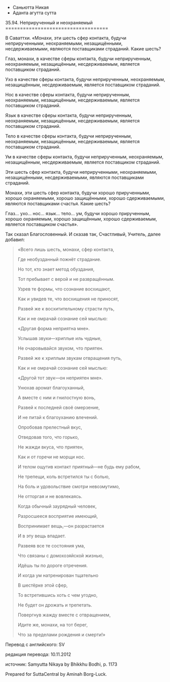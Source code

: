 









* Саньютта Никая
* Аданта агутта сутта


35\.94\. Неприрученный и неохраняемый
\=\=\=\=\=\=\=\=\=\=\=\=\=\=\=\=\=\=\=\=\=\=\=\=\=\=\=\=\=\=\=\=\=\=\=



В Саваттхи\. «Монахи, эти шесть сфер контакта, будучи неприрученными, неохраняемыми, незащищёнными, несдерживаемыми, являются поставщиками страданий\. Какие шесть?


Глаз, монахи, в качестве сферы контакта, будучи неприрученным, неохраняемым, незащищённым, несдерживаемым, является поставщиком страданий\.


Ухо в качестве сферы контакта, будучи неприрученным, неохраняемым, незащищённым, несдерживаемым, является поставщиком страданий\.


Нос в качестве сферы контакта, будучи неприрученным, неохраняемым, незащищённым, несдерживаемым, является поставщиком страданий\.


Язык в качестве сферы контакта, будучи неприрученным, неохраняемым, незащищённым, несдерживаемым, является поставщиком страданий\.


Тело в качестве сферы контакта, будучи неприрученным, неохраняемым, незащищённым, несдерживаемым, является поставщиком страданий\.


Ум в качестве сферы контакта, будучи неприрученным, неохраняемым, незащищённым, несдерживаемым, является поставщиком страданий\.


Эти шесть сфер контакта, будучи неприрученными, неохраняемыми, незащищёнными, несдерживаемыми, являются поставщиками страданий\.


Монахи, эти шесть сфер контакта, будучи хорошо прирученными, хорошо охраняемыми, хорошо защищёнными, хорошо сдерживаемыми, являются поставщиками счастья\. Какие шесть?


Глаз… ухо… нос… язык… тело… ум, будучи хорошо прирученным, хорошо охраняемым, хорошо защищённым, хорошо сдерживаемым, является поставщиком счастья»\.


Так сказал Благословенный\. И сказав так, Счастливый, Учитель, далее добавил:



> «Всего лишь шесть, монахи, сфер контакта,  
> 
> Где необузданный пожнёт страдание\.  
> 
> Но тот, кто знает метод обуздания,  
> 
> Тот пребывает с верой и не развращённым\.  
> 
>   
> 
> Узрев те формы, что сознание восхищают,  
> 
> Как и увидев те, что восхищения не приносят,  
> 
> Развей же к восхитительному страсти путь,  
> 
> Как и не омрачай сознание сей мыслью:  
> 
> «Другая форма неприятна мне»\.  
> 
>   
> 
> Услышав звуки—хриплые иль чудные,  
> 
> Не очаровывайся звуком, что приятен\.  
> 
> Развей же к хриплым звукам отвращения путь,  
> 
> Как и не омрачай сознание сей мыслью:  
> 
> «Другой тот звук—он неприятен мне»\.  
> 
>   
> 
> Унюхав аромат благоуханный,  
> 
> А вместе с ним и гнилостную вонь,  
> 
> Развей к последней своё омерзение,  
> 
> И не питай к благоуханию влечений\.  
> 
>   
> 
> Опробовав прелестный вкус,  
> 
> Отведовав того, что горько,  
> 
> Не жажди вкуса, что приятен,  
> 
> Как и от горечи не морщи нос\.  
> 
>   
> 
> И телом ощутив контакт приятный—не будь ему рабом,  
> 
> Не трепещи, коль встретился ты с болью,  
> 
> На боль и удовольствие смотри невозмутимо,  
> 
> Не отторгая и не вовлекаясь\.  
> 
>   
> 
> Когда обычный заурядный человек,  
> 
> Разросшееся восприятие имеющий,  
> 
> Воспринимает вещь,—он разрастается  
> 
> И в эту вещь впадает\.  
> 
> Развеяв все те состояния ума,  
> 
> Что связаны с домохозяйской жизнью,  
> 
> Идёшь ты по дороге отречения\.  
> 
>   
> 
> И когда ум натренирован тщательно  
> 
> В шестёрке этой сфер,  
> 
> То встретившись хоть с чем угодно,  
> 
> Не будет он дрожать и трепетать\.  
> 
> Повергнув жажду вместе с отвращением,  
> 
> Идите же, монахи, на тот берег,  
> 
> Что за пределами рождения и смерти\!»



Перевод с английского: SV


редакция перевода: 10\.11\.2012


источник: Samyutta Nikaya by Bhikkhu Bodhi, p\. 1173


Prepared for SuttaCentral by Aminah Borg\-Luck\.






